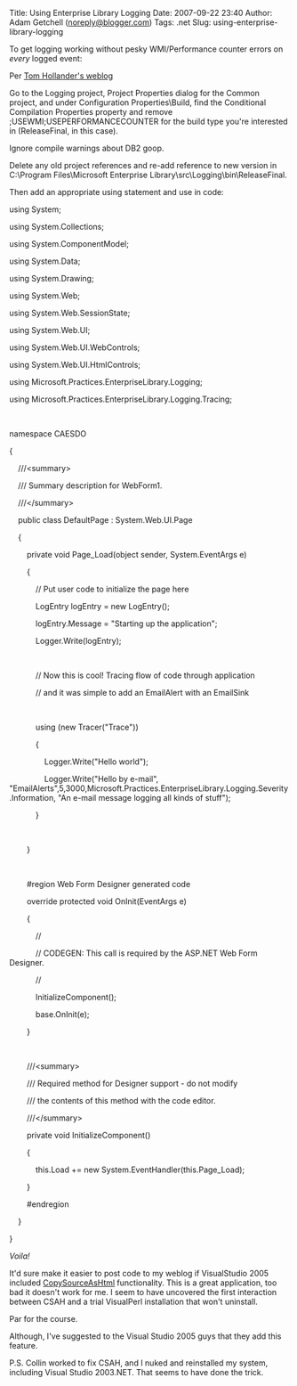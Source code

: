 Title: Using Enterprise Library Logging
Date: 2007-09-22 23:40
Author: Adam Getchell (noreply@blogger.com)
Tags: .net
Slug: using-enterprise-library-logging

To get logging working without pesky WMI/Performance counter errors on
<span style="font-style: italic;">every</span> logged event:  
  
Per [Tom Hollander's
weblog](http://weblogs.asp.net/tomholl/archive/2005/02/18/376187.aspx#FeedBack)  
  
Go to the Logging project, Project Properties dialog for the Common
project, and under Configuration Properties\\Build, find the Conditional
Compilation Properties property and remove ;USEWMI;USEPERFORMANCECOUNTER
for the build type you're interested in (ReleaseFinal, in this case).  
  
Ignore compile warnings about DB2 goop.  
  
Delete any old project references and re-add reference to new version in
C:\\Program Files\\Microsoft Enterprise
Library\\src\\Logging\\bin\\ReleaseFinal.  
  
Then add an appropriate using statement and use in code:  
  

<div class="cf">

<span class="cb1">using</span> System;

<span class="cb1">using</span> System.Collections;

<span class="cb1">using</span> System.ComponentModel;

<span class="cb1">using</span> System.Data;

<span class="cb1">using</span> System.Drawing;

<span class="cb1">using</span> System.Web;

<span class="cb1">using</span> System.Web.SessionState;

<span class="cb1">using</span> System.Web.UI;

<span class="cb1">using</span> System.Web.UI.WebControls;

<span class="cb1">using</span> System.Web.UI.HtmlControls;

<span class="cb1">using</span>
Microsoft.Practices.EnterpriseLibrary.Logging;

<span class="cb1">using</span>
Microsoft.Practices.EnterpriseLibrary.Logging.Tracing;

 

<span class="cb1">namespace</span> CAESDO

{

    <span class="cb2">///</span><span class="cb3"></span><span
class="cb2">\<summary\></span>

    <span class="cb2">///</span><span class="cb3"> Summary description
for WebForm1.</span>

    <span class="cb2">///</span><span class="cb3"></span><span
class="cb2">\</summary\></span>

    <span class="cb1">public</span> <span class="cb1">class</span>
DefaultPage : System.Web.UI.Page

    {

        <span class="cb1">private</span> <span class="cb1">void</span>
Page\_Load(<span class="cb1">object</span> sender, System.EventArgs e)

        {

            <span class="cb3">// Put user code to initialize the page
here</span>

            LogEntry logEntry = <span class="cb1">new</span> LogEntry();

            logEntry.Message = "Starting up the application";

            Logger.Write(logEntry);

 

            <span class="cb3">// Now this is cool! Tracing flow of code
through application</span>

            <span class="cb3">// and it was simple to add an EmailAlert
with an EmailSink</span>

 

            <span class="cb1">using</span> (<span class="cb1">new</span>
Tracer("Trace"))

            {

                Logger.Write("Hello world");

                Logger.Write("Hello by e-mail",
"EmailAlerts",5,3000,Microsoft.Practices.EnterpriseLibrary.Logging.Severity.Information,
"An e-mail message logging all kinds of stuff");

            }

 

        }

 

<span class="cb1">        \#region</span> Web Form Designer generated
code

        <span class="cb1">override</span> <span
class="cb1">protected</span> <span class="cb1">void</span>
OnInit(EventArgs e)

        {

            <span class="cb3">//</span>

            <span class="cb3">// CODEGEN: This call is required by the
ASP.NET Web Form Designer.</span>

            <span class="cb3">//</span>

            InitializeComponent();

            <span class="cb1">base</span>.OnInit(e);

        }

 

        <span class="cb2">///</span><span class="cb3"></span><span
class="cb2">\<summary\></span>

        <span class="cb2">///</span><span class="cb3"> Required method
for Designer support - do not modify</span>

        <span class="cb2">///</span><span class="cb3"> the contents of
this method with the code editor.</span>

        <span class="cb2">///</span><span class="cb3"></span><span
class="cb2">\</summary\></span>

        <span class="cb1">private</span> <span class="cb1">void</span>
InitializeComponent()

        {   

            <span class="cb1">this</span>.Load += <span
class="cb1">new</span> System.EventHandler(<span
class="cb1">this</span>.Page\_Load);

        }

<span class="cb1">        \#endregion</span>

    }

}

</div>

  
  
<span style="font-style: italic;">Voila!</span>  
  
It'd sure make it easier to post code to my weblog if VisualStudio 2005
included
[CopySourceAsHtml](http://www.jtleigh.com/people/colin/software/CopySourceAsHtml/)
functionality. This is a great application, too bad it doesn't work for
me. I seem to have uncovered the first interaction between CSAH and a
trial VisualPerl installation that won't uninstall.  
  
Par for the course.  
  
Although, I've suggested to the Visual Studio 2005 guys that they add
this feature.  
  
P.S. Collin worked to fix CSAH, and I nuked and reinstalled my system,
including Visual Studio 2003.NET. That seems to have done the trick.

</p>

